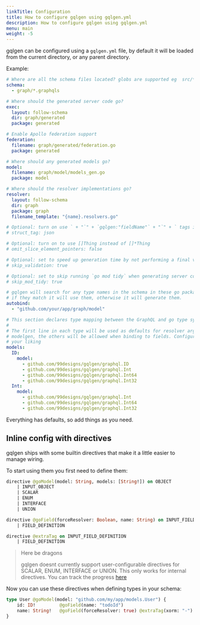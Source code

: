 ```yaml
---
linkTitle: Configuration
title: How to configure gqlgen using gqlgen.yml
description: How to configure gqlgen using gqlgen.yml
menu: main
weight: -5
---
```


gqlgen can be configured using a `gqlgen.yml` file, by default it will be loaded from the current directory, or any parent directory.

Example:

```yml
# Where are all the schema files located? globs are supported eg  src/**/*.graphqls
schema:
  - graph/*.graphqls

# Where should the generated server code go?
exec:
  layout: follow-schema
  dir: graph/generated
  package: generated

# Enable Apollo federation support
federation:
  filename: graph/generated/federation.go
  package: generated

# Where should any generated models go?
model:
  filename: graph/model/models_gen.go
  package: model

# Where should the resolver implementations go?
resolver:
  layout: follow-schema
  dir: graph
  package: graph
  filename_template: "{name}.resolvers.go"

# Optional: turn on use ` + "`" + `gqlgen:"fieldName"` + "`" + ` tags in your models
# struct_tag: json

# Optional: turn on to use []Thing instead of []*Thing
# omit_slice_element_pointers: false

# Optional: set to speed up generation time by not performing a final validation pass.
# skip_validation: true

# Optional: set to skip running `go mod tidy` when generating server code
# skip_mod_tidy: true

# gqlgen will search for any type names in the schema in these go packages
# if they match it will use them, otherwise it will generate them.
autobind:
  - "github.com/your/app/graph/model"

# This section declares type mapping between the GraphQL and go type systems
#
# The first line in each type will be used as defaults for resolver arguments and
# modelgen, the others will be allowed when binding to fields. Configure them to
# your liking
models:
  ID:
    model:
      - github.com/99designs/gqlgen/graphql.ID
      - github.com/99designs/gqlgen/graphql.Int
      - github.com/99designs/gqlgen/graphql.Int64
      - github.com/99designs/gqlgen/graphql.Int32
  Int:
    model:
      - github.com/99designs/gqlgen/graphql.Int
      - github.com/99designs/gqlgen/graphql.Int64
      - github.com/99designs/gqlgen/graphql.Int32

```

Everything has defaults, so add things as you need.

## Inline config with directives

gqlgen ships with some builtin directives that make it a little easier to manage wiring.

To start using them you first need to define them:

```graphql
directive @goModel(model: String, models: [String!]) on OBJECT
    | INPUT_OBJECT
    | SCALAR
    | ENUM
    | INTERFACE
    | UNION

directive @goField(forceResolver: Boolean, name: String) on INPUT_FIELD_DEFINITION
    | FIELD_DEFINITION

directive @extraTag on INPUT_FIELD_DEFINITION
    | FIELD_DEFINITION
```

> Here be dragons
>
> gqlgen doesnt currently support user-configurable directives for SCALAR, ENUM, INTERFACE or UNION. This only works
> for internal directives. You can track the progress [here](https://github.com/99designs/gqlgen/issues/760)

Now you can use these directives when defining types in your schema:

```graphql
type User @goModel(model: "github.com/my/app/models.User") {
    id: ID!         @goField(name: "todoId")
    name: String!   @goField(forceResolver: true) @extraTag(xorm: "-")
}
```
